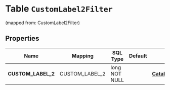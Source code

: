 
# Table `CustomLabel2Filter`
(mapped from: CustomLabel2Filter)

## Properties
Name | Mapping | SQL Type | Default | Type | Description | Notes
---- | ------- | -------- | ------- | ---- | ----------- | -----
**CUSTOM_LABEL_2** | CUSTOM_LABEL_2 | long NOT NULL |  | [**CatalogsProductGroupMultipleStringCriteria**](.md) |  |  [foreignkey]



